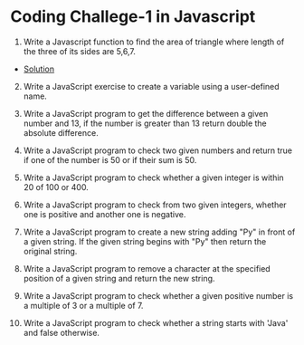 # Coding Challege-1 in Javascript

1. Write a Javascript function to find the area of triangle where length of the three of its sides are 5,6,7.
 * [Solution](https://github.com/bodrulamin/j2ee-javascript/blob/main/CodingChallenge-1/solution1.js)

2. Write a JavaScript exercise to create a variable using a user-defined name.

3. Write a JavaScript program to get the difference between a given number and 13, if the number is greater than 13 return double the absolute difference.

4. Write a JavaScript program to check two given numbers and return true if one of the number is 50 or if their sum is 50.

5. Write a JavaScript program to check whether a given integer is within 20 of 100 or 400.

6. Write a JavaScript program to check from two given integers, whether one is positive and another one is negative.

7. Write a JavaScript program to create a new string adding "Py" in front of a given string. If the given string begins with "Py" then return the original string.

8. Write a JavaScript program to remove a character at the specified position of a given string and return the new string. 

9. Write a JavaScript program to check whether a given positive number is a multiple of 3 or a multiple of 7.

10. Write a JavaScript program to check whether a string starts with 'Java' and false otherwise.


